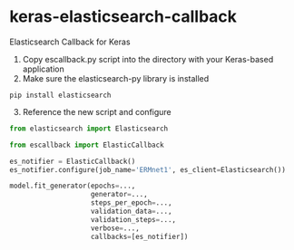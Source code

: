 # keras-elasticsearch-callback
Elasticsearch Callback for Keras

1. Copy escallback.py script into the directory with your Keras-based application
2. Make sure the elasticsearch-py library is installed
```shell
pip install elasticsearch
```
3. Reference the new script and configure
```python
from elasticsearch import Elasticsearch

from escallback import ElasticCallback

es_notifier = ElasticCallback()
es_notifier.configure(job_name='ERMnet1', es_client=Elasticsearch())

model.fit_generator(epochs=...,
					generator=...,
					steps_per_epoch=...,
					validation_data=...,
					validation_steps=...,
					verbose=...,
					callbacks=[es_notifier])
```